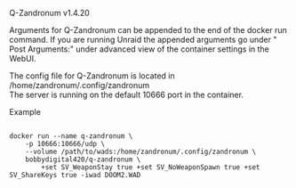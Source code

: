 Q-Zandronum v1.4.20

Arguments for Q-Zandronum can be appended to the end of the docker run command. If you are running Unraid the appended arguments go under "
Post Arguments:" under advanced view of the container settings in the WebUI. <br>

The config file for Q-Zandronum is located in /home/zandronum/.config/zandronum <br>
The server is running on the default 10666 port in the container. 

Example

<code>
docker run --name q-zandronum \
	-p 10666:10666/udp \
	--volume /path/to/wads:/home/zandronum/.config/zandronum \ 
	bobbydigital420/q-zandronum \
        +set SV_WeaponStay true +set SV_NoWeaponSpawn true +set SV_ShareKeys true -iwad DOOM2.WAD
<code/>
